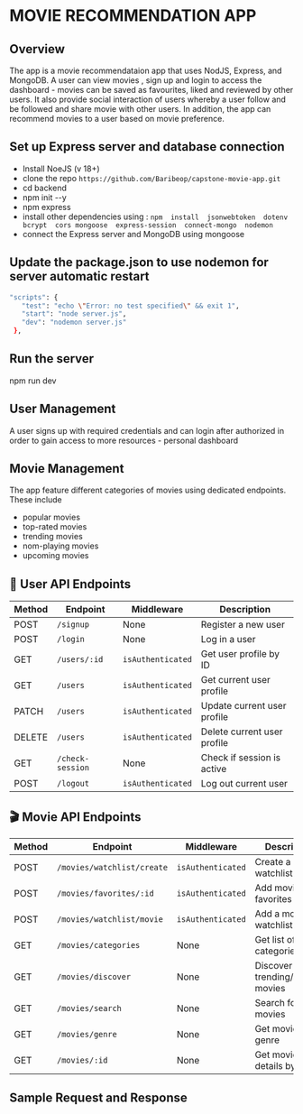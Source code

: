 # MOVIE RECOMMENDATION APP

## Overview
The app is a movie recommendataion app that uses NodJS, Express, and MongoDB. A user can view movies , sign up and login to access the dashboard - movies can be saved as favourites, liked and reviewed by other users. It also provide social interaction of users whereby a user follow and be followed and share movie with other users. In addition, the app can recommend movies to a user based on movie preference.

## Set up Express server and database connection
- Install NoeJS (v 18+)
- clone the repo ``` https://github.com/Baribeop/capstone-movie-app.git ```
- cd backend
- npm init --y
- npm express
- install other dependencies using :  ```npm  install  jsonwebtoken  dotenv  bcrypt  cors mongoose  express-session  connect-mongo  nodemon```
- connect the Express server and MongoDB using mongoose

## Update the package.json to use nodemon for server automatic restart

 ````bash 
 "scripts": {
    "test": "echo \"Error: no test specified\" && exit 1",
    "start": "node server.js",
    "dev": "nodemon server.js"
  },
  ````


## Run the server

npm run dev

## User Management
A user signs up with required credentials and can login after authorized in order to gain access to more resources - personal dashboard

## Movie Management

The app feature different categories of movies using dedicated endpoints. These include 
- popular movies
- top-rated movies
- trending movies
- nom-playing movies 
- upcoming movies


## 👤 User API Endpoints

| Method | Endpoint            | Middleware        | Description                     |
|--------|---------------------|-------------------|---------------------------------|
| POST   | `/signup`           | None              | Register a new user             |
| POST   | `/login`            | None              | Log in a user                   |
| GET    | `/users/:id`        | `isAuthenticated` | Get user profile by ID          |
| GET    | `/users`            | `isAuthenticated` | Get current user profile        |
| PATCH  | `/users`            | `isAuthenticated` | Update current user profile     |
| DELETE | `/users`            | `isAuthenticated` | Delete current user profile     |
| GET    | `/check-session`    | None              | Check if session is active      |
| POST   | `/logout`           | `isAuthenticated` | Log out current user            |

## 🎬 Movie API Endpoints

| Method | Endpoint                         | Middleware       | Description                    |
|--------|----------------------------------|------------------|--------------------------------|
| POST   | `/movies/watchlist/create`       | `isAuthenticated`| Create a new watchlist         |
| POST   | `/movies/favorites/:id`          | `isAuthenticated`| Add movie to favorites         |
| POST   | `/movies/watchlist/movie`        | `isAuthenticated`| Add a movie to a watchlist     |
| GET    | `/movies/categories`             | None             | Get list of movie categories   |
| GET    | `/movies/discover`               | None             | Discover trending/popular movies |
| GET    | `/movies/search`                 | None             | Search for movies              |
| GET    | `/movies/genre`                  | None             | Get movies by genre            |
| GET    | `/movies/:id`                    | None             | Get movie details by ID        |



## Sample Request and Response

